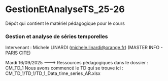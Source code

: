 # GestionEtAnalyseTS_25-26
Dépôt qui contient le matériel pédagogique pour le cours 
### Gestion et analyse de séries temporelles 
Intervenant : Michele LINARDI (michele.linardi@orange.fr)
(MASTER INFO - PARIS CITE) 


Mardi 16/09/2025 ---> Ressources pédagogiques dans le dossier : CM_TD_1 
                      Nous avons commencé le TD qui se trouve ici : CM_TD_1/TD_1/TD_1_Data_time_series_AR.xlsx